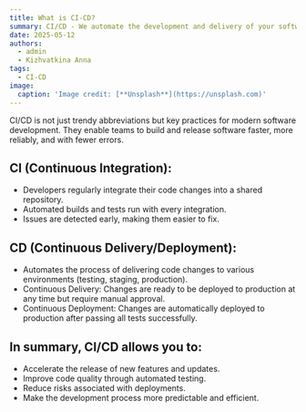 ```yaml
---
title: What is CI-CD?
summary: CI/CD - We automate the development and delivery of your software
date: 2025-05-12
authors:
  - admin
  - Kizhvatkina Anna
tags:
  - CI-CD
image:
  caption: 'Image credit: [**Unsplash**](https://unsplash.com)'
---
```


CI/CD is not just trendy abbreviations but key practices for modern software development. They enable teams to build and release software faster, more reliably, and with fewer errors.

## CI (Continuous Integration):

- Developers regularly integrate their code changes into a shared repository.
- Automated builds and tests run with every integration.
- Issues are detected early, making them easier to fix.

## CD (Continuous Delivery/Deployment):

- Automates the process of delivering code changes to various environments (testing, staging, production).
- Continuous Delivery: Changes are ready to be deployed to production at any time but require manual approval.
- Continuous Deployment: Changes are automatically deployed to production after passing all tests successfully.

## In summary, CI/CD allows you to:

- Accelerate the release of new features and updates.
- Improve code quality through automated testing.
- Reduce risks associated with deployments.
- Make the development process more predictable and efficient.
